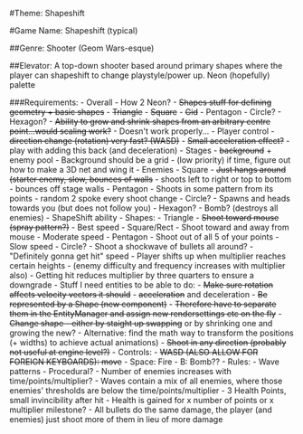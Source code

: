 #Theme: Shapeshift

#Game Name: Shapeshift (typical)

##Genre: Shooter (Geom Wars-esque)

##Elevator: A top-down shooter based around primary shapes where the player can shapeshift to change playstyle/power up. Neon (hopefully) palette

###Requirements:
    - Overall
        - How 2 Neon?
        - ~~Shapes stuff for defining geometry + basic shapes~~
            - ~~Triangle~~
            - ~~Square~~
            - ~~Gid~~
            - Pentagon
            - Circle?
            - Hexagon?
        - ~~Ability to grow and shrink shapes from an arbitrary centre point...would scaling work?~~
            - Doesn't work properly...
    - Player control
        - ~~direction change (rotation) very fast? (WASD)~~
        - ~~Small acceleration effect?~~
            - play with adding this back (and deceleration)
    - Stages
        - ~~background~~ + enemy pool
        - Background should be a grid
            - (low priority) if time, figure out how to make a 3D net and wing it
    - Enemies
        - Square
            - ~~Just hangs around (starter enemy, slow, bounces of walls~~
        - shoots left to right or top to bottom
            - bounces off stage walls
        - Pentagon
            - Shoots in some pattern from its points
                - random 2 spoke every shoot change
        - Circle?
            - Spawns and heads towards you (but does not follow you)
        - Hexagon?
            - Bomb? (destroys all enemies)
    - ShapeShift ability
        - Shapes:
            - Triangle
                - ~~Shoot toward mouse (spray pattern?)~~
                - Best speed
            - Square/Rect
                - Shoot toward and away from mouse
                - Moderate speed
            - Pentagon
                - Shoot out of all 5 of your points
                - Slow speed
            - Circle?
                - Shoot a shockwave of bullets all around?
                - "Definitely gonna get hit" speed
        - Player shifts up when multiplier reaches certain heights
            - (enemy difficulty and frequency increases with multiplier also)
        - Getting hit reduces multiplier by three quarters to ensure a downgrade
    - Stuff I need entities to be able to do:
        - ~~Make sure rotation affects velocity vectors it should~~
        - ~~acceleration~~ and deceleration
        - ~~Be represented by a Shape (new component)~~
            - ~~Therefore have to separate them in the EntityManager and assign new rendersettings etc on the fly~~
        - ~~Change shape - either by staight up swapping~~ or by shrinking one and growing the new?
            - Alternative: find the math way to transform the positions (+ widths) to achieve actual animations)
        - ~~Shoot in any direction (probably not useful at engine level?)~~
    - Controls:
        - ~~WASD (ALSO ALLOW FOR FOREIGN KEYBOARDS): move~~
        - Space: Fire
        - B: Bomb??
    - Rules:
        - Wave patterns
        - Procedural?
            - Number of enemies increases with time/points/multiplier?
            - Waves contain a mix of all enemies, where those enemies' thresholds are below the time/points/multiplier
        - 3 Health Points, small invincibility after hit
        - Health is gained for x number of points or x multiplier milestone?
        - All bullets do the same damage, the player (and enemies) just shoot more of them in lieu of more damage